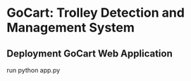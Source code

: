 # GoCart: Trolley Detection and Management System

## Deployment GoCart Web Application
run python app.py